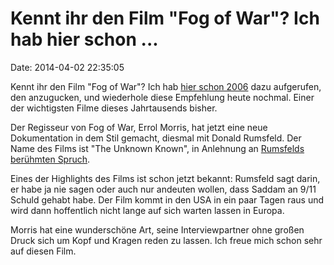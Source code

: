 Kennt ihr den Film \"Fog of War\"? Ich hab hier schon \...
==========================================================

Date: 2014-04-02 22:35:05

Kennt ihr den Film \"Fog of War\"? Ich hab [hier schon
2006](http://blog.fefe.de/?ts=ba7fcabe) dazu aufgerufen, den anzugucken,
und wiederhole diese Empfehlung heute nochmal. Einer der wichtigsten
Filme dieses Jahrtausends bisher.

Der Regisseur von Fog of War, Errol Morris, hat jetzt eine neue
Dokumentation in dem Stil gemacht, diesmal mit Donald Rumsfeld. Der Name
des Films ist \"The Unknown Known\", in Anlehnung an [Rumsfelds
berühmten Spruch](https://www.youtube.com/watch?v=GiPe1OiKQuk).

Eines der Highlights des Films ist schon jetzt bekannt: Rumsfeld sagt
darin, er habe ja nie sagen oder auch nur andeuten wollen, dass Saddam
an 9/11 Schuld gehabt habe. Der Film kommt in den USA in ein paar Tagen
raus und wird dann hoffentlich nicht lange auf sich warten lassen in
Europa.

Morris hat eine wunderschöne Art, seine Interviewpartner ohne großen
Druck sich um Kopf und Kragen reden zu lassen. Ich freue mich schon sehr
auf diesen Film.
